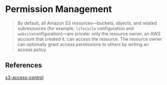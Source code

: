 # Permission Management

>By default, all Amazon S3 resources—buckets, objects, and related subresources (for example, `lifecycle` configuration and `website`configuration)—are private: only the resource owner, an AWS account that created it, can access the resource. The resource owner can optionally grant access permissions to others by writing an access policy.


## References
[s3-access-control](https://docs.aws.amazon.com/AmazonS3/latest/dev/s3-access-control.html)
<!--stackedit_data:
eyJoaXN0b3J5IjpbLTE3NzE3MDI4MV19
-->